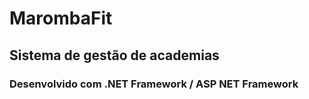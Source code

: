 # MarombaFit
## Sistema de gestão de academias 
### Desenvolvido com .NET Framework / ASP NET Framework
